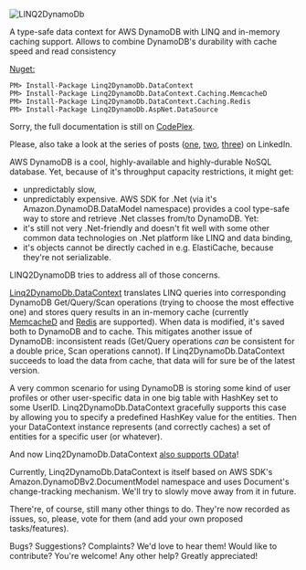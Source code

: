 ![LINQ2DynamoDb](https://raw.githubusercontent.com/scale-tone/linq2dynamodb/master/logo-with-text.png)

A type-safe data context for AWS DynamoDB with LINQ and in-memory caching support. Allows to combine DynamoDB's durability with cache speed and read consistency

[Nuget:](http://www.nuget.org/packages/Linq2DynamoDb.DataContext)
```
PM> Install-Package Linq2DynamoDb.DataContext
PM> Install-Package Linq2DynamoDb.DataContext.Caching.MemcacheD
PM> Install-Package Linq2DynamoDb.DataContext.Caching.Redis
PM> Install-Package Linq2DynamoDb.AspNet.DataSource
```

Sorry, the full documentation is still on [CodePlex](https://linq2dynamodb.codeplex.com/documentation).

Please, also take a look at the series of posts ([one](https://scale-tone.github.io/2016/03/13/dynamodb-elasticache-linq2dynamodb-odata-theory), [two](https://scale-tone.github.io/2016/03/17/dynamodb-elasticache-linq2dynamodb-odata-practice), [three](https://scale-tone.github.io/2016/03/19/dynamodb-elasticache-linq2dynamodb-ionic-practice)) on LinkedIn.

AWS DynamoDB is a cool, highly-available and highly-durable NoSQL database. Yet, because of it's throughput capacity restrictions, it might get:
* unpredictably slow,
* unpredictably expensive.
AWS SDK for .Net (via it's Amazon.DynamoDB.DataModel namespace) provides a cool type-safe way to store and retrieve .Net classes from/to DynamoDB. Yet:
* it's still not very .Net-friendly and doesn't fit well with some other common data technologies on .Net platform like LINQ and data binding,
* it's objects cannot be directly cached in e.g. ElastiCache, because they're not serializable.

LINQ2DynamoDB tries to address all of those concerns. 

[Linq2DynamoDb.DataContext](https://github.com/scale-tone/linq2dynamodb/blob/master/Sources/Linq2DynamoDb.DataContext/DataContext.cs) translates LINQ queries into corresponding DynamoDB Get/Query/Scan operations (trying to choose the most effective one) and stores query results in an in-memory cache (currently [MemcacheD](https://github.com/scale-tone/linq2dynamodb/tree/master/Sources/Linq2DynamoDb.DataContext.Caching.MemcacheD) and [Redis](https://github.com/scale-tone/linq2dynamodb/tree/master/Sources/Linq2DynamoDb.DataContext.Caching.Redis) are supported). When data is modified, it's saved both to DynamoDB and to cache. This mitigates another issue of DynamoDB: inconsistent reads (Get/Query operations *can* be consistent for a double price, Scan operations cannot). If Linq2DynamoDb.DataContext succeeds to load the data from cache, that data will for sure be of the latest version.

A very common scenario for using DynamoDB is storing some kind of user profiles or other user-specific data in one big table with HashKey set to some UserID. Linq2DynamoDb.DataContext gracefully supports this case by allowing you to specify a predefined HashKey value for the entities. Then your DataContext instance represents (and correctly caches) a set of entities for a specific user (or whatever).

And now Linq2DynamoDb.DataContext [also supports OData](https://linq2dynamodb.codeplex.com/wikipage?title=Exposing%20LINQ2DynamoDB.DataContext%20as%20an%20OData-endpoint)!

Currently, Linq2DynamoDb.DataContext is itself based on AWS SDK's Amazon.DynamoDBv2.DocumentModel namespace and uses Document's change-tracking mechanism. We'll try to slowly move away from it in future.

There're, of course, still many other things to do. They're now recorded as issues, so, please, vote for them (and add your own proposed tasks/features).

Bugs? Suggestions? Complaints? We'd love to hear them!
Would like to contribute? You're welcome!
Any other help? Greatly appreciated!


